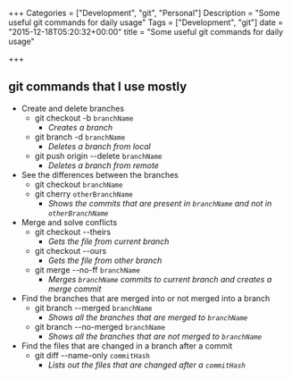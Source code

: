 +++
Categories = ["Development", "git", "Personal"]
Description = "Some useful git commands for daily usage"
Tags = ["Development", "git"]
date = "2015-12-18T05:20:32+00:00"
title = "Some useful git commands for daily usage"

+++

## git commands that I use mostly

- Create and delete branches
	* git checkout -b `branchName`
    	- _Creates a branch_
	* git branch -d `branchName`
    	- _Deletes a branch from local_
	* git push origin --delete `branchName`
    	- _Deletes a branch from remote_
- See the differences between the branches
	* git checkout `branchName`
	* git cherry `otherBranchName`
    	- _Shows the commits that are present in `branchName` and not in `otherBranchName`_
- Merge and solve conflicts
	* git checkout --theirs
    	- _Gets the file from current branch_
	* git checkout --ours
    	- _Gets the file from other branch_
	* git merge --no-ff `branchName`
    	- _Merges `branchName` commits to current branch and creates a merge commit_
- Find the branches that are merged into or not merged into a branch
	* git branch --merged `branchName`
    	- _Shows all the branches that are merged to `branchName`_
    * git branch --no-merged `branchName`
    	- _Shows all the branches that are not merged to `branchName`_
- Find the files that are changed in a branch after a commit
	* git diff --name-only `commitHash`
    	- _Lists out the files that are changed after a `commitHash`_
